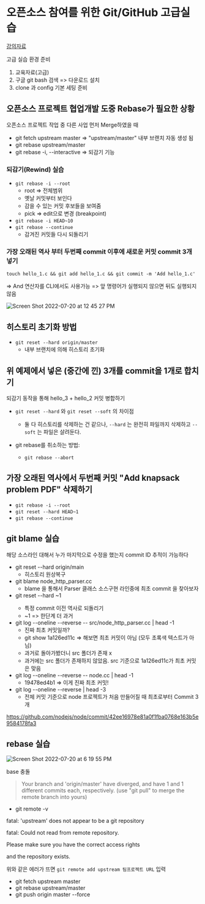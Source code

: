 # 오픈소스 참여를 위한 Git/GitHub 고급실습

[강의자료](https://docs.google.com/presentation/d/1wZNt_3AHDg7guPjIn1vD-CYXupGzHU_c2wWb4PSwMJg/edit#slide=id.g86633d5308_0_0)

고급 실습 환경 준비

1. 교육자료(고급)
2. 구글 git bash 검색 => 다운로드 설치
3. clone 과 config 기본 세팅 준비

## 오픈소스 프로젝트 협업개발 도중 Rebase가 필요한 상황

오픈소스 프로젝트 작업 중 다른 사업 먼저 Merge하였을 때

- git fetch upstream master => "upstream/master" 내부 브랜치 자동 생성 됨
- git rebase upstream/master 
- git rebase -i, --interactive => 되감기 기능

### 되감기(Rewind) 실습
- `git rebase -i --root`
    - root => 전체범위
    - 옛날 커밋부터 보인다
    - 감을 수 있는 커밋 후보들을 보여줌
    - pick => edit으로 변경 (breakpoint)
- `git rebase -i HEAD~10`
- `git rebase --continue`
    - 감겨진 커밋들 다시 되돌리기

### 가장 오래된 역사 부터 두번째 commit 이후에 새로운 커밋 commit 3개 넣기

`touch hello_1.c && git add hello_1.c && git commit -m 'Add hello_1.c'` 

=> And 연산자를 CLI에서도 사용가능 => 앞 명령어가 실행되지 않으면 뒤도 실행되지 않음

![Screen Shot 2022-07-20 at 12 45 27 PM](https://user-images.githubusercontent.com/67526014/179892242-a74108d6-a530-4b6f-9dea-264131c60d0c.png)

## 히스토리 초기화 방법

- `git reset --hard origin/master`
    - 내부 브랜치에 의해 히스토리 초기화 

## 위 예제에서 넣은 (중간에 낀) 3개를 commit을 1개로 합치기

되감기 동작을 통해 hello_3 + hello_2 커밋 병합하기

- `git reset --hard` 와 `git reset --soft` 의 차이점
    - 둘 다 히스토리를 삭제하는 건 같으나, `--hard` 는 완전히 파일까지 삭제하고 `--soft` 는 파일은 살려둔다.

- git rebase를 취소하는 방법:
    - `git rebase --abort`

## 가장 오래된 역사에서 두번째 커밋 "Add knapsack problem PDF" 삭제하기

- `git rebase -i --root`
- `git reset --hard HEAD~1`
- `git rebase --continue`

## git blame 실습

해당 소스라인 대해서 누가 마지막으로 수정을 했는지 commit ID 추적이 가능하다

- git reset --hard origin/main
    - 히스토리 원상복구
- git blame node_http_parser.cc
    - blame 을 통해서 Parser 클래스 소스구현 라인중에 최초 commit 을 찾아보자
- git reset --hard <commit ID>~1
    - 특정 commit 이전 역사로 되돌리기
    - ~1 => 한단계 더 과거
- git log --oneline --reverse -- src/node_http_parser.cc | head -1
    - 진짜 최초 커밋일까?
    - git show 1a126ed11c => 해보면 최초 커밋이 아님 (모두 초록색 텍스트가 아님)
    - 과거로 돌아가봤더니 src 폴더가 존재 x
    - 과거에는 src 폴더가 존재하지 않았음. src 기준으로 1a126ed11c가 최초 커밋은 맞음
- git log --oneline --reverse -- node.cc | head -1
    - 19478ed4b1 => 이게 진짜 최초 커밋!
- git log --oneline --reverse | head -3 
    - 전체 커밋 기준으로 node 프로젝트가 처음 만들어질 때 최초로부터 Commit 3개

https://github.com/nodejs/node/commit/42ee16978e81a0f1fba0768e163b5e9584178fa3

## rebase 실습

![Screen Shot 2022-07-20 at 6 19 55 PM](https://user-images.githubusercontent.com/67526014/179946454-b89659bf-c916-4506-82d2-6610a881cb1d.png)

base 충돌

> Your branch and 'origin/master' have diverged,
> and have 1 and 1 different commits each, respectively.
>  (use "git pull" to merge the remote branch into yours)

- git remote -v

fatal: 'upstream' does not appear to be a git repository

fatal: Could not read from remote repository.

Please make sure you have the correct access rights

and the repository exists.

위와 같은 에러가 뜨면 `git remote add upstream 팀프로젝트 URL` 입력

- git fetch upstream master
- git rebase upstream/master
- git push origin master --force


